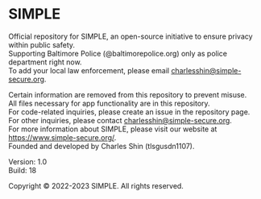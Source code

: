 # SIMPLE  
Official repository for SIMPLE, an open-source initiative to ensure privacy within public safety.  
Supporting Baltimore Police (@baltimorepolice.org) only as police department right now.  
To add your local law enforcement, please email charlesshin@simple-secure.org.  
  
Certain information are removed from this repository to prevent misuse.   
All files necessary for app functionality are in this repository.  
For code-related inquiries, please create an issue in the repository page.  
For other inquiries, please contact charlesshin@simple-secure.org.  
For more information about SIMPLE, please visit our website at https://www.simple-secure.org/.  
Founded and developed by Charles Shin (tlsgusdn1107).  

Version: 1.0  
Build: 18

Copyright © 2022-2023 SIMPLE. All rights reserved.
